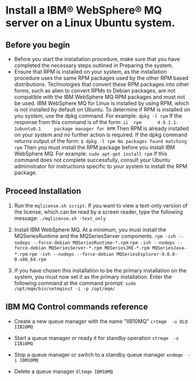# Install a IBM® WebSphere® MQ server on a Linux Ubuntu system.
## Before you begin
* Before you start the installation procedure, make sure that you have completed the necessary steps outlined in Preparing the system.
* Ensure that RPM is installed on your system, as the installation procedure uses the same RPM packages used by the other RPM based distributions. Technologies that convert these RPM packages into other forms, such as alien to convert RPMs to Debian packages, are not compatible with the IBM WebSphere MQ RPM packages and must not be used.
IBM WebSphere MQ for Linux is installed by using RPM, which is not installed by default on Ubuntu. To determine if RPM is installed on you system, use the dpkg command. For example:
``dpkg -l rpm``
If the response from this command is of the form:
``ii  rpm      4.9.1.1-1ubuntu0.1     package manager for RPM``
Then RPM is already installed on your system and no further action is required.
If the dpkg command returns output of the form:
``
$ dpkg -l rpm
No packages found matching rpm
``
Then you must install the RPM package before you install IBM WebSphere MQ. For example:
``sudo apt-get install rpm``
If this command does not complete successfully, consult your Ubuntu administrator for instructions specific to your system to install the RPM package.

## Proceed Installation
1. Run the `mqlicense.sh script`. If you want to view a text-only version of the license, which can be read by a screen reader, type the following message:
``./mqlicense.sh -text_only``

2. Install IBM WebSphere MQ. At a minimum, you must install the MQSeriesRuntime and the MQSeriesServer components.
``rpm -ivh --nodeps --force-debian MQSeriesRuntime-*.rpm``
``rpm -ivh --nodeps --force-debian MQSeriesServer-*.rpm MQSeriesJRE-*.rpm MQSeriesJava-*.rpm``
``rpm -ivh --nodeps --force-debian MQSeriesExplorer-9.0.0-0.x86_64.rpm``

3. If you have chosen this installation to be the primary installation on the system, you must now set it as the primary installation. Enter the following command at the command prompt:
``sudo /opt/mqm/bin/setmqinst -i -p /opt/mqm/``

## IBM MQ Control commands reference

* Create a new queue manager with the name "IIB10MQ"
``crtmqm  -u DLQ IIB10MQ``

* Start a queue manager or ready it for standby operation
``strmqm  -x IIB10MQ``

* Stop a queue manager or switch to a standby queue manager
``endmqm  -i IBM10MQ``

* Delete a queue manager
``dltmqm IBM10MQ``
